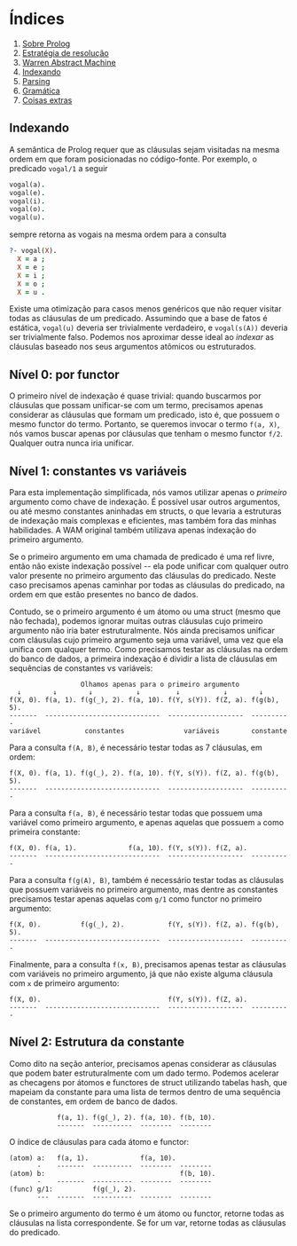 # Índices

1. [Sobre Prolog](about-prolog.md)
1. [Estratégia de resolução](resolution.md)
1. [Warren Abstract Machine](wam.md)
1. [Indexando](indices.md)
1. [Parsing](parsing.md)
1. [Gramática](grammar.md)
1. [Coisas extras](references.md)

## Indexando

A semântica de Prolog requer que as cláusulas sejam visitadas na mesma ordem em que
foram posicionadas no código-fonte. Por exemplo, o predicado `vogal/1` a seguir

```prolog
vogal(a).
vogal(e).
vogal(i).
vogal(o).
vogal(u).
```

sempre retorna as vogais na mesma ordem para a consulta

```prolog
?- vogal(X).
  X = a ;
  X = e ;
  X = i ;
  X = o ;
  X = u .
```

Existe uma otimização para casos menos genéricos que não requer visitar todas as cláusulas
de um predicado.
Assumindo que a base de fatos é estática, `vogal(u)` deveria ser trivialmente verdadeiro, e
`vogal(s(A))` deveria ser trivialmente falso.
Podemos nos aproximar desse ideal ao _indexar_ as cláusulas baseado nos seus argumentos
atômicos ou estruturados.

## Nível 0: por functor

O primeiro nível de indexação é quase trivial: quando buscarmos por cláusulas que possam
unificar-se com um termo, precisamos apenas considerar as cláusulas que formam um predicado,
isto é, que possuem o mesmo functor do termo.
Portanto, se queremos invocar o termo `f(a, X)`, nós vamos buscar apenas por cláusulas que
tenham o mesmo functor `f/2`. Qualquer outra nunca iria unificar.

## Nível 1: constantes vs variáveis

Para esta implementação simplificada, nós vamos utilizar apenas o _primeiro_ argumento como
chave de indexação.
É possível usar outros argumentos, ou até mesmo constantes aninhadas em structs, o que
levaria a estruturas de indexação mais complexas e eficientes, mas também fora das minhas
habilidades.
A WAM original também utilizava apenas indexação do primeiro argumento.

Se o primeiro argumento em uma chamada de predicado é uma ref livre, então não existe
indexação possível -- ela pode unificar com qualquer outro valor presente no primeiro argumento
das cláusulas do predicado.
Neste caso precisamos apenas caminhar por todas as cláusulas do predicado, na ordem em que
estão presentes no banco de dados.

Contudo, se o primeiro argumento é um átomo ou uma struct (mesmo que não fechada), podemos
ignorar muitas outras cláusulas cujo primeiro argumento não iria bater estruturalmente.
Nós ainda precisamos unificar com cláusulas cujo primeiro argumento seja uma variável, uma
vez que ela unifica com qualquer termo.
Como precisamos testar as cláusulas na ordem do banco de dados, a primeira indexação é
dividir a lista de cláusulas em sequências de constantes vs variáveis:

                      Olhamos apenas para o primeiro argumento
      ↓        ↓        ↓           ↓         ↓           ↓        ↓
    f(X, 0). f(a, 1). f(g(_), 2). f(a, 10). f(Y, s(Y)). f(Z, a). f(g(b), 5).
    -------  -----------------------------  -------------------  ----------
    variável           constantes               variáveis        constante

Para a consulta `f(A, B)`, é necessário testar todas as 7 cláusulas, em ordem:

    f(X, 0). f(a, 1). f(g(_), 2). f(a, 10). f(Y, s(Y)). f(Z, a). f(g(b), 5).
    -------  -----------------------------  -------------------  ----------

Para a consulta `f(a, B)`, é necessário testar todas que possuem uma variável como primeiro
argumento, e apenas aquelas que possuem `a` como primeira constante:

    f(X, 0). f(a, 1).             f(a, 10). f(Y, s(Y)). f(Z, a).             
    -------  -----------------------------  -------------------  ----------

Para a consulta `f(g(A), B)`, também é necessário testar todas as cláusulas que possuem
variáveis no primeiro argumento, mas dentre as constantes precisamos testar apenas aquelas
com `g/1` como functor no primeiro argumento:

    f(X, 0).          f(g(_), 2).           f(Y, s(Y)). f(Z, a). f(g(b), 5).
    -------  -----------------------------  -------------------  ----------

Finalmente, para a consulta `f(x, B)`, precisamos apenas testar as cláusulas com variáveis
no primeiro argumento, já que não existe alguma cláusula com `x` de primeiro argumento:

    f(X, 0).                                f(Y, s(Y)). f(Z, a).            
    -------  -----------------------------  -------------------  ----------

## Nível 2: Estrutura da constante

Como dito na seção anterior, precisamos apenas considerar as cláusulas que podem bater
estruturalmente com um dado termo.
Podemos acelerar as checagens por átomos e functores de struct utilizando tabelas hash,
que mapeiam da constante para uma lista de termos dentro de uma sequência de constantes,
em ordem de banco de dados.

                f(a, 1). f(g(_), 2). f(a, 10). f(b, 10).
                -------  ----------  --------  --------

O índice de cláusulas para cada átomo e functor:

    (atom) a:   f(a, 1).             f(a, 10).
           -    -------  ----------  --------  --------
    (atom) b:                                  f(b, 10).
           -    -------  ----------  --------  --------
    (func) g/1:          f(g(_), 2).
           ---  -------  ----------  --------  --------
  
Se o primeiro argumento do termo é um átomo ou functor, retorne todas as cláusulas na lista
correspondente.
Se for um var, retorne todas as cláusulas do predicado.
